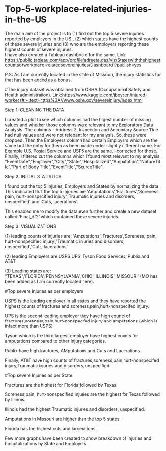# Top-5-workplace-related-injuries-in-the-US
The main aim of the project is to (1) find out the top 5 severe injuries reported by employers in the US., (2) which states have the highest counts of these severe injuries and (3) who are the employers reporting these highest counts of severe injuries.  
I have also created a Tableau dashboard for the same. Link: https://public.tableau.com/app/profile/adreeta.das/viz/Stateswiththehighestcountsofworkplace-relatedsevereinjuries/Dashboard1?publish=yes

P.S: As I am currently located in the state of Missouri, the injury statistics for that has been added as a bonus.


#The injury dataset was obtained from OSHA (Occupational Safety and Health administration). Link:https://www.kaggle.com/jboysen/injured-workers#:~:text=https%3A//www.osha.gov/severeinjury/index.html

Step 1: CLEANING THE DATA

I created a plot to see which columns had the higest number of missing values and whether those columns were relevant to my Exploratory Data Analysis. The columns - Address 2, Inspection and Secondary Source Title had null values and were not relebant for my analysis. So, these were dropped.
Then the Employers column had certain Employers which are the same but the entry for them as been made under slightly different name. For Example U.S. Postal Service and USPS are the same.
I corrected for those.
Finally, I filtered out the columns which I found most relevant to my analysis: "EventDate","Employer","City","State","Hospitalized","Amputation","NatureTitle","Part of Body Title","EventTitle","SourceTitle".

Step 2: INITIAL STATISTICS

I found out the top 5 injuries, Employers and States by normalizing the data.
This indicated that the top 5 injuries are 'Amputations','Fractures','Soreness, pain, hurt-nonspecified injury','Traumatic injuries and disorders, unspecified' and 'Cuts, lacerations'.

This enabled me to modify the data even further and create a new dataset called 'Final_df2' which contained these severe injuries.

Step 3: VISUALIZATIONS

(1) leading counts of injuries are: 'Amputations','Fractures','Soreness, pain, hurt-nonspecified injury','Traumatic injuries and disorders, unspecified','Cuts, lacerations'

(2) leading Employers are USPS,UPS, Tyson Food Services, Publix and AT&T

(3) Leading states are: "TEXAS",'FLORIDA','PENNSYLVANIA','OHIO','ILLINOIS','MISSOURI' (MO has been added as I am currently located here).

#Top severe Injuries as per employers

USPS is the leading employer in all states and they have reported the highest counts of fractures and soreness,pain,hurt-nonspecifed injury.

UPS is the second leading employer they have high counts of fractures,soreness,pain,hurt-nonspecifed injury and amputations (which is infact more than USPS)

Tyson which is the third largest employer have highest counts for amputations compared to other injury categories.

Publix have high fractures, AMputations and Cuts and Lacerations.

Finally, AT&T have high counts of fractures,soreness,pain,hurt-nonspecifed injury,Traumatic injuries and disorders, unspecified.

#Top severe Injuries as per State

Fractures are the highest for Florida followed by Texas.

Soreness,pain, hurt-nonspecified injuries are the highest for Texas followed by Illinois.

Illinois had the highest Traumatic injuries and disorders, unspecified.

Amputations in Missouri are higher than the top 5 states.

Florida has the highest cuts and larcerations.

Few more graphs have been created to show breakdown of injuries and hospitalizations by State and Employers.
